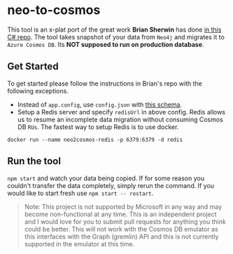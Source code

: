 # neo-to-cosmos
This tool is an x-plat port of the great work **Brian Sherwin** has done [in this C# repo](https://github.com/bsherwin/neo2cosmos). The tool takes snapshot of your data from `Neo4j` and migrates it to `Azure Cosmos DB`. Its **NOT supposed to run on production database**.

## Get Started
To get started please follow the instructions in Brian's repo with the following exceptions. 

- Instead of `app.config`, use `config.json` with [this schema](https://github.com/syedhassaanahmed/neo-to-cosmos/blob/master/sampleConfig.json).
- Setup a Redis server and specify `redisUrl` in above config. Redis allows us to resume an incomplete data migration without consuming Cosmos DB `RUs`. The fastest way to setup Redis is to use docker. 
```
docker run --name neo2cosmos-redis -p 6379:6379 -d redis
```

## Run the tool
`npm start` and watch your data being copied. If for some reason you couldn't transfer the data completely, simply rerun the command. If you would like to start fresh use `npm start -- restart`.

> Note: This project is not supported by Microsoft in any way and may become non-functional at any time. This is an independent project and I would love for you to submit pull requests for anything you think could be better. This will not work with the Cosmos DB emulator as this interfaces with the Graph (gremlin) API and this is not currently supported in the emulator at this time.